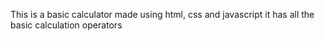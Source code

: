 This is a basic calculator made using html, css and javascript
it has all the basic calculation operators
